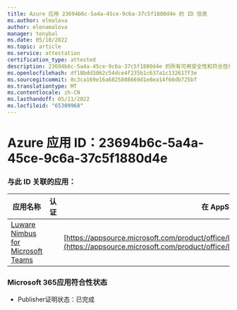 ```yaml
---
title: Azure 应用 23694b6c-5a4a-45ce-9c6a-37c5f1880d4e 的 ID 信息
ms.author: elmalova
author: elenamalova
manager: tonybal
ms.date: 05/10/2022
ms.topic: article
ms.service: attestation
certification_type: attested
description: 23694b6c-5a4a-45ce-9c6a-37c5f1880d4e 的所有可用安全性和符合性信息信息。
ms.openlocfilehash: df18bdd3062c54dce4f235b1c637a1c132617f3e
ms.sourcegitcommit: 0c3ca169e16a6825888669d1e8ea14f66db725bf
ms.translationtype: MT
ms.contentlocale: zh-CN
ms.lasthandoff: 05/11/2022
ms.locfileid: "65309968"
---
```

# <a name="azure-app-id-23694b6c-5a4a-45ce-9c6a-37c5f1880d4e"></a>Azure 应用 ID：23694b6c-5a4a-45ce-9c6a-37c5f1880d4e


### <a name="apps-associated-with-this-id"></a>与此 ID 关联的应用：
| **应用名称** | **认证** | **在 AppSource 中查看** |
|--------------|---------------|-----------------------|
| [Luware Nimbus for Microsoft Teams](../forward/luwareagzurich.advanced_routing_azure_marketplace.md) |  | [https://appsource.microsoft.com/product/office/luwareagzurich.advanced_routing_azure_marketplace](https://appsource.microsoft.com/product/office/luwareagzurich.advanced_routing_azure_marketplace) |

### <a name="microsoft-365-app-compliance-status"></a>Microsoft 365应用符合性状态
- Publisher证明状态：已完成
